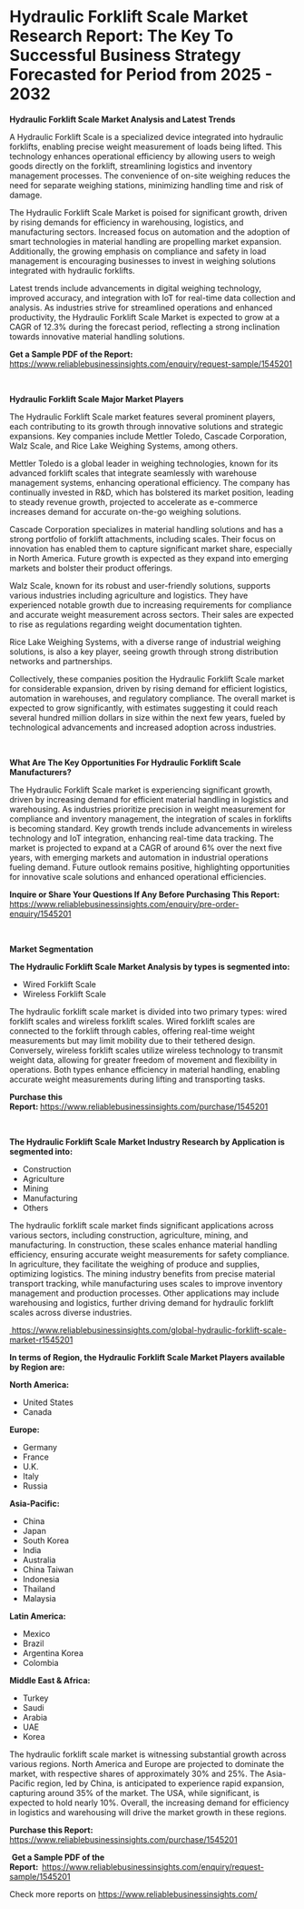 <p><h1>Hydraulic Forklift Scale Market Research Report: The Key To Successful Business Strategy Forecasted for Period from 2025 - 2032</h1></p><p><strong>Hydraulic Forklift Scale Market Analysis and Latest Trends</strong></p>
<p><p>A Hydraulic Forklift Scale is a specialized device integrated into hydraulic forklifts, enabling precise weight measurement of loads being lifted. This technology enhances operational efficiency by allowing users to weigh goods directly on the forklift, streamlining logistics and inventory management processes. The convenience of on-site weighing reduces the need for separate weighing stations, minimizing handling time and risk of damage.</p><p>The Hydraulic Forklift Scale Market is poised for significant growth, driven by rising demands for efficiency in warehousing, logistics, and manufacturing sectors. Increased focus on automation and the adoption of smart technologies in material handling are propelling market expansion. Additionally, the growing emphasis on compliance and safety in load management is encouraging businesses to invest in weighing solutions integrated with hydraulic forklifts.</p><p>Latest trends include advancements in digital weighing technology, improved accuracy, and integration with IoT for real-time data collection and analysis. As industries strive for streamlined operations and enhanced productivity, the Hydraulic Forklift Scale Market is expected to grow at a CAGR of 12.3% during the forecast period, reflecting a strong inclination towards innovative material handling solutions.</p></p>
<p><strong>Get a Sample PDF of the Report:&nbsp;</strong> <a href="https://www.reliablebusinessinsights.com/enquiry/request-sample/1545201?utm_campaign=3148&utm_medium=2&utm_source=Github&utm_content=ia&utm_term=08042025&utm_id=hydraulic-forklift-scale">https://www.reliablebusinessinsights.com/enquiry/request-sample/1545201</a></p>
<p>&nbsp;</p>
<p><strong>Hydraulic Forklift Scale Major Market Players</strong></p>
<p><p>The Hydraulic Forklift Scale market features several prominent players, each contributing to its growth through innovative solutions and strategic expansions. Key companies include Mettler Toledo, Cascade Corporation, Walz Scale, and Rice Lake Weighing Systems, among others. </p><p>Mettler Toledo is a global leader in weighing technologies, known for its advanced forklift scales that integrate seamlessly with warehouse management systems, enhancing operational efficiency. The company has continually invested in R&D, which has bolstered its market position, leading to steady revenue growth, projected to accelerate as e-commerce increases demand for accurate on-the-go weighing solutions.</p><p>Cascade Corporation specializes in material handling solutions and has a strong portfolio of forklift attachments, including scales. Their focus on innovation has enabled them to capture significant market share, especially in North America. Future growth is expected as they expand into emerging markets and bolster their product offerings.</p><p>Walz Scale, known for its robust and user-friendly solutions, supports various industries including agriculture and logistics. They have experienced notable growth due to increasing requirements for compliance and accurate weight measurement across sectors. Their sales are expected to rise as regulations regarding weight documentation tighten.</p><p>Rice Lake Weighing Systems, with a diverse range of industrial weighing solutions, is also a key player, seeing growth through strong distribution networks and partnerships. </p><p>Collectively, these companies position the Hydraulic Forklift Scale market for considerable expansion, driven by rising demand for efficient logistics, automation in warehouses, and regulatory compliance. The overall market is expected to grow significantly, with estimates suggesting it could reach several hundred million dollars in size within the next few years, fueled by technological advancements and increased adoption across industries.</p></p>
<p>&nbsp;</p>
<p><strong>What Are The Key Opportunities For Hydraulic Forklift Scale Manufacturers?</strong></p>
<p><p>The Hydraulic Forklift Scale market is experiencing significant growth, driven by increasing demand for efficient material handling in logistics and warehousing. As industries prioritize precision in weight measurement for compliance and inventory management, the integration of scales in forklifts is becoming standard. Key growth trends include advancements in wireless technology and IoT integration, enhancing real-time data tracking. The market is projected to expand at a CAGR of around 6% over the next five years, with emerging markets and automation in industrial operations fueling demand. Future outlook remains positive, highlighting opportunities for innovative scale solutions and enhanced operational efficiencies.</p></p>
<p><strong>Inquire or Share Your Questions If Any Before Purchasing This Report:</strong> <a href="https://www.reliablebusinessinsights.com/enquiry/pre-order-enquiry/1545201?utm_campaign=3148&utm_medium=2&utm_source=Github&utm_content=ia&utm_term=08042025&utm_id=hydraulic-forklift-scale">https://www.reliablebusinessinsights.com/enquiry/pre-order-enquiry/1545201</a></p>
<p>&nbsp;</p>
<p><strong>Market Segmentation</strong></p>
<p><strong>The Hydraulic Forklift Scale Market Analysis by types is segmented into:</strong></p>
<p><ul><li>Wired Forklift Scale</li><li>Wireless Forklift Scale</li></ul></p>
<p><p>The hydraulic forklift scale market is divided into two primary types: wired forklift scales and wireless forklift scales. Wired forklift scales are connected to the forklift through cables, offering real-time weight measurements but may limit mobility due to their tethered design. Conversely, wireless forklift scales utilize wireless technology to transmit weight data, allowing for greater freedom of movement and flexibility in operations. Both types enhance efficiency in material handling, enabling accurate weight measurements during lifting and transporting tasks.</p></p>
<p><strong>Purchase this Report:&nbsp;</strong><a href="https://www.reliablebusinessinsights.com/purchase/1545201?utm_campaign=3148&utm_medium=2&utm_source=Github&utm_content=ia&utm_term=08042025&utm_id=hydraulic-forklift-scale">https://www.reliablebusinessinsights.com/purchase/1545201</a></p>
<p>&nbsp;</p>
<p><strong>The Hydraulic Forklift Scale Market Industry Research by Application is segmented into:</strong></p>
<p><ul><li>Construction</li><li>Agriculture</li><li>Mining</li><li>Manufacturing</li><li>Others</li></ul></p>
<p><p>The hydraulic forklift scale market finds significant applications across various sectors, including construction, agriculture, mining, and manufacturing. In construction, these scales enhance material handling efficiency, ensuring accurate weight measurements for safety compliance. In agriculture, they facilitate the weighing of produce and supplies, optimizing logistics. The mining industry benefits from precise material transport tracking, while manufacturing uses scales to improve inventory management and production processes. Other applications may include warehousing and logistics, further driving demand for hydraulic forklift scales across diverse industries.</p></p>
<p><a href="https://www.reliablebusinessinsights.com/global-hydraulic-forklift-scale-market-r1545201?utm_campaign=3148&utm_medium=2&utm_source=Github&utm_content=ia&utm_term=08042025&utm_id=hydraulic-forklift-scale">&nbsp;https://www.reliablebusinessinsights.com/global-hydraulic-forklift-scale-market-r1545201</a></p>
<p><strong>In terms of Region, the Hydraulic Forklift Scale Market Players available by Region are:</strong></p>
<p>
    <p> <strong> North America: </strong>
        <ul>
            <li>United States</li>
            <li>Canada</li>
        </ul>
        </p> 
    <p> <strong> Europe: </strong>
        <ul>
            <li>Germany</li>
            <li>France</li>
            <li>U.K.</li>
            <li>Italy</li>
            <li>Russia</li>
        </ul>
        </p> 
    <p> <strong> Asia-Pacific: </strong>
        <ul>
            <li>China</li>
            <li>Japan</li>
            <li>South Korea</li>
            <li>India</li>
            <li>Australia</li>
            <li>China Taiwan</li>
            <li>Indonesia</li>
            <li>Thailand</li>
            <li>Malaysia</li>
        </ul>
        </p> 
    <p> <strong> Latin America: </strong>
        <ul>
            <li>Mexico</li>
            <li>Brazil</li>
            <li>Argentina Korea</li>
            <li>Colombia</li>
        </ul>
        </p> 
    <p> <strong> Middle East & Africa: </strong>
        <ul>
            <li>Turkey</li>
            <li>Saudi</li>
            <li>Arabia</li>
            <li>UAE</li>
            <li>Korea</li>
        </ul>
    </p>
    </p>
<p><p>The hydraulic forklift scale market is witnessing substantial growth across various regions. North America and Europe are projected to dominate the market, with respective shares of approximately 30% and 25%. The Asia-Pacific region, led by China, is anticipated to experience rapid expansion, capturing around 35% of the market. The USA, while significant, is expected to hold nearly 10%. Overall, the increasing demand for efficiency in logistics and warehousing will drive the market growth in these regions.</p></p>
<p><strong>Purchase this Report: </strong><a href="https://www.reliablebusinessinsights.com/purchase/1545201?utm_campaign=3148&utm_medium=2&utm_source=Github&utm_content=ia&utm_term=08042025&utm_id=hydraulic-forklift-scale">https://www.reliablebusinessinsights.com/purchase/1545201</a></p>
<p>&nbsp;<strong>Get a Sample PDF of the Report:&nbsp;&nbsp;</strong><a href="https://www.reliablebusinessinsights.com/enquiry/request-sample/1545201?utm_campaign=3148&utm_medium=2&utm_source=Github&utm_content=ia&utm_term=08042025&utm_id=hydraulic-forklift-scale">https://www.reliablebusinessinsights.com/enquiry/request-sample/1545201</a></p>
<p><strong></strong></p>
<p>Check more reports on <a href="https://www.reliablebusinessinsights.com/?utm_campaign=3148&utm_medium=2&utm_source=Github&utm_content=ia&utm_term=08042025&utm_id=hydraulic-forklift-scale">https://www.reliablebusinessinsights.com/</a></p>